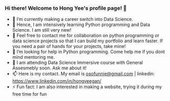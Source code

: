 ### Hi there! Welcome to Hong Yee's profile page! 👋

- 🔭 I’m currently making a career switch into Data Science.
- 🌱 Hence, I am intensively learning Python programming and Data Science. I am still very new!
- 👯 Feel free to contact me for collaboration on python programming or data science projects so that I can build my portfolio and learn faster. If you need a pair of hands for your projects, take mine!
- 🤔 I’m looking for help in Python programming. Come help me if you dont mind mentoring me.
- 💬 I am attending Data Science Immersive course with General Assesmebly soon. Ask me about it!
- 📫 Here is my contact. My email is osofunnie@gmail.com | linkedin: https://www.linkedin.com/in/hongyeegan/
- ⚡ Fun fact: I am also interested in making a website, trying it during my free time for fun
